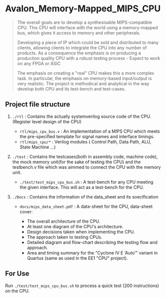 # Avalon_Memory-Mapped_MIPS_CPU
> The overall goals are to develop a synthesisable MIPS-compatible CPU. This CPU will interface with the world using a memory-mapped bus, which gives it access to memory and other peripherals.
>
> Developing a piece of IP which could be sold and distributed to many clients, allowing clients to integrate the CPU into any number of products. As a consequence the emphasis is on producing a production quality CPU with a robust testing process - Expect to work on any FPGA or ASIC
> 
> The emphasis on creating a "real" CPU makes this a more complex task. In particular, the emphasis on memory-based input/output is very realistic. The project is methodical and analytical in the way develop both CPU and its test-bench and test-cases.

## Project file structure

  
1. `./rtl`   : Contains the actually systemverilog source code of the CPU. (Register level design of the CPU)
    * `rtl/mips_cpu_bus.v` : An implementation of a MIPS CPU which meets the pre-specified template for signal names and interface timings.
    * `rtl/mips_cpu/*` :  Verilog modules ( Control Path, Data Path, ALU, State Machine ...)
2. `./test`  : Contains the testcases(both in assembly code, machine code), the mock memory unit(for the sake of testing the CPU) and the testbench.v file               which was aimmed to connect the CPU with the memory unit.
    * `./test/test_mips_cpu_bus.sh` : A test-bench for any CPU meeting the given interface. This will act as a test-bench for the CPU. 

3. `./Docs`  : Contains the information of the data_sheet and its soecification
    - `docs/mips_data_sheet.pdf` : A data-sheet for the CPU, data-sheet cover:

      - The overall architecture of the CPU.
      - At least one diagram of the CPU's architecture.
      - Design decisions taken when implementing the CPU.
      - The approach taken to testing CPUs.
      - Detailed diagram and flow-chart describing the testing flow and approach.
      - Area and timing summary for the "Cyclone IV E ‘Auto’" variant in Quartus (same as used in the EE1 "CPU" project).


## For Use
Run `./test/test_mips_cpu_bus.sh` to process a quick test (200 instructions) on the CPU.




